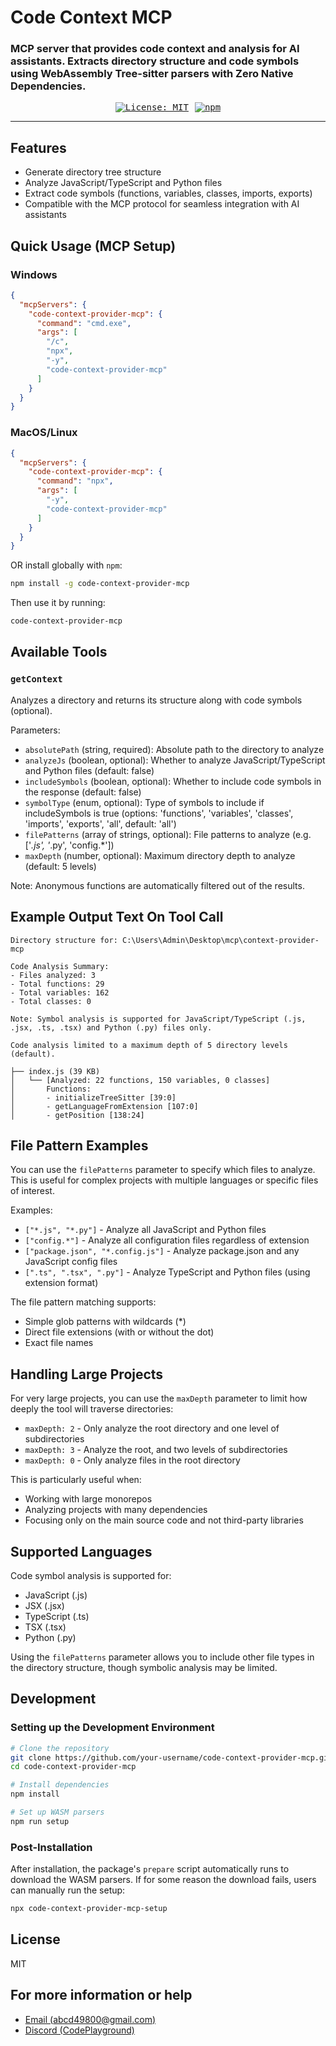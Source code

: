 # Code Context MCP

### MCP server that provides code context and analysis for AI assistants. Extracts directory structure and code symbols using WebAssembly Tree-sitter parsers with Zero Native Dependencies.

<div style="text-align:center;font-family: monospace; display: flex; align-items: center; justify-content: center; width: 100%; gap: 10px">
        <a href="https://img.shields.io/badge/License-MIT-yellow.svg"><img
                src="https://img.shields.io/badge/License-MIT-yellow.svg" alt="License: MIT"></a>
        <a href="https://www.npmjs.com/package/code-context-provider-mcp"><img src="https://img.shields.io/npm/v/code-context-provider-mcp" alt="npm"></a>
</div>

---

## Features

- Generate directory tree structure
- Analyze JavaScript/TypeScript and Python files
- Extract code symbols (functions, variables, classes, imports, exports)
- Compatible with the MCP protocol for seamless integration with AI assistants

## Quick Usage (MCP Setup)

### Windows

```json
{
  "mcpServers": {
    "code-context-provider-mcp": {
      "command": "cmd.exe",
      "args": [
        "/c",
        "npx",
        "-y",
        "code-context-provider-mcp"
      ]
    }
  }
}
```

### MacOS/Linux

```json
{
  "mcpServers": {
    "code-context-provider-mcp": {
      "command": "npx",
      "args": [
        "-y",
        "code-context-provider-mcp"
      ]
    }
  }
}
```

OR install globally with `npm`:
```bash
npm install -g code-context-provider-mcp
```
Then use it by running:
```bash
code-context-provider-mcp
```

## Available Tools

### `getContext`

Analyzes a directory and returns its structure along with code symbols (optional).

Parameters:
- `absolutePath` (string, required): Absolute path to the directory to analyze
- `analyzeJs` (boolean, optional): Whether to analyze JavaScript/TypeScript and Python files (default: false)
- `includeSymbols` (boolean, optional): Whether to include code symbols in the response (default: false)
- `symbolType` (enum, optional): Type of symbols to include if includeSymbols is true (options: 'functions', 'variables', 'classes', 'imports', 'exports', 'all', default: 'all')
- `filePatterns` (array of strings, optional): File patterns to analyze (e.g. ['*.js', '*.py', 'config.*'])
- `maxDepth` (number, optional): Maximum directory depth to analyze (default: 5 levels)

Note: Anonymous functions are automatically filtered out of the results.

## Example Output Text On Tool Call

```
Directory structure for: C:\Users\Admin\Desktop\mcp\context-provider-mcp

Code Analysis Summary:
- Files analyzed: 3
- Total functions: 29
- Total variables: 162
- Total classes: 0

Note: Symbol analysis is supported for JavaScript/TypeScript (.js, .jsx, .ts, .tsx) and Python (.py) files only.

Code analysis limited to a maximum depth of 5 directory levels (default).

├── index.js (39 KB)
│   └── [Analyzed: 22 functions, 150 variables, 0 classes]
│       Functions:
│       - initializeTreeSitter [39:0]
│       - getLanguageFromExtension [107:0]
│       - getPosition [138:24]
```


## File Pattern Examples

You can use the `filePatterns` parameter to specify which files to analyze. This is useful for complex projects with multiple languages or specific files of interest.

Examples:
- `["*.js", "*.py"]` - Analyze all JavaScript and Python files
- `["config.*"]` - Analyze all configuration files regardless of extension
- `["package.json", "*.config.js"]` - Analyze package.json and any JavaScript config files
- `[".ts", ".tsx", ".py"]` - Analyze TypeScript and Python files (using extension format)

The file pattern matching supports:
- Simple glob patterns with wildcards (*)
- Direct file extensions (with or without the dot)
- Exact file names

## Handling Large Projects

For very large projects, you can use the `maxDepth` parameter to limit how deeply the tool will traverse directories:

- `maxDepth: 2` - Only analyze the root directory and one level of subdirectories
- `maxDepth: 3` - Analyze the root, and two levels of subdirectories
- `maxDepth: 0` - Only analyze files in the root directory

This is particularly useful when:
- Working with large monorepos
- Analyzing projects with many dependencies
- Focusing only on the main source code and not third-party libraries

## Supported Languages

Code symbol analysis is supported for:
- JavaScript (.js)
- JSX (.jsx)
- TypeScript (.ts)
- TSX (.tsx)
- Python (.py)

Using the `filePatterns` parameter allows you to include other file types in the directory structure, though symbolic analysis may be limited.

## Development

### Setting up the Development Environment

```bash
# Clone the repository
git clone https://github.com/your-username/code-context-provider-mcp.git
cd code-context-provider-mcp

# Install dependencies
npm install

# Set up WASM parsers
npm run setup
```

### Post-Installation

After installation, the package's `prepare` script automatically runs to download the WASM parsers. If for some reason the download fails, users can manually run the setup:

```bash
npx code-context-provider-mcp-setup
```

## License

MIT

## For more information or help

- [Email (abcd49800@gmail.com)](mailto:abcd49800@gmail.com)
- [Discord (CodePlayground)](https://discord.gg/dquNGYwfnW)
